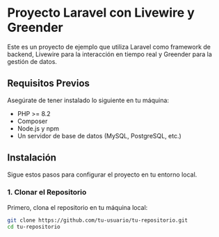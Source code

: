 # Proyecto Laravel con Livewire y Greender

Este es un proyecto de ejemplo que utiliza Laravel como framework de backend, Livewire para la interacción en tiempo real y Greender para la gestión de datos.

## Requisitos Previos

Asegúrate de tener instalado lo siguiente en tu máquina:

- PHP >= 8.2
- Composer
- Node.js y npm
- Un servidor de base de datos (MySQL, PostgreSQL, etc.)

## Instalación

Sigue estos pasos para configurar el proyecto en tu entorno local.

### 1. Clonar el Repositorio

Primero, clona el repositorio en tu máquina local:

```bash
git clone https://github.com/tu-usuario/tu-repositorio.git
cd tu-repositorio